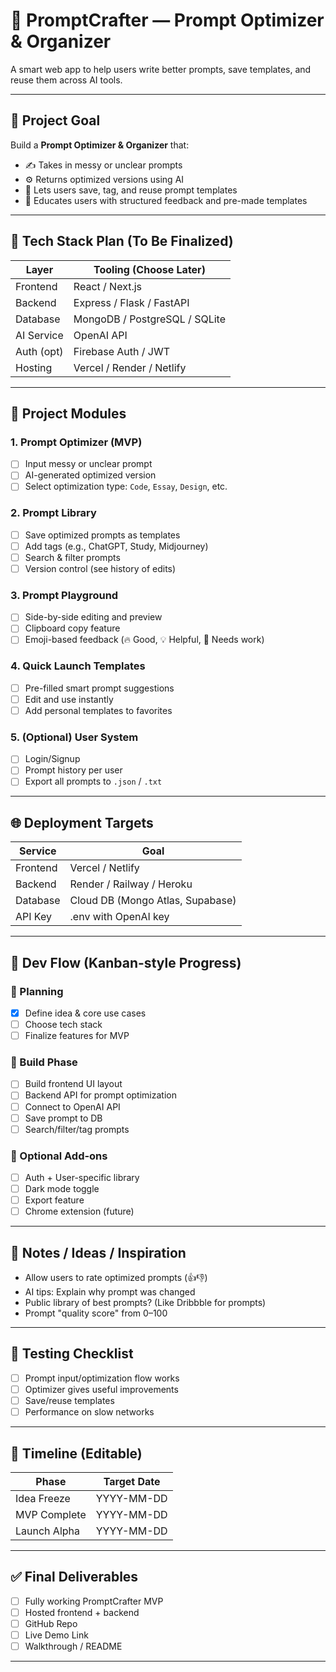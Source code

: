 # 🚀 PromptCrafter — Prompt Optimizer & Organizer

A smart web app to help users write better prompts, save templates, and reuse them across AI tools.

---

## 🧠 Project Goal

Build a **Prompt Optimizer & Organizer** that:

- ✍️ Takes in messy or unclear prompts
- ⚙️ Returns optimized versions using AI
- 📁 Lets users save, tag, and reuse prompt templates
- 🧠 Educates users with structured feedback and pre-made templates

---

## 🧱 Tech Stack Plan (To Be Finalized)

| Layer      | Tooling (Choose Later)        |
| ---------- | ----------------------------- |
| Frontend   | React / Next.js               |
| Backend    | Express / Flask / FastAPI     |
| Database   | MongoDB / PostgreSQL / SQLite |
| AI Service | OpenAI API                    |
| Auth (opt) | Firebase Auth / JWT           |
| Hosting    | Vercel / Render / Netlify     |

---

## 📁 Project Modules

### 1. Prompt Optimizer (MVP)

- [ ] Input messy or unclear prompt
- [ ] AI-generated optimized version
- [ ] Select optimization type: `Code`, `Essay`, `Design`, etc.

### 2. Prompt Library

- [ ] Save optimized prompts as templates
- [ ] Add tags (e.g., ChatGPT, Study, Midjourney)
- [ ] Search & filter prompts
- [ ] Version control (see history of edits)

### 3. Prompt Playground

- [ ] Side-by-side editing and preview
- [ ] Clipboard copy feature
- [ ] Emoji-based feedback (🔥 Good, 💡 Helpful, 🧊 Needs work)

### 4. Quick Launch Templates

- [ ] Pre-filled smart prompt suggestions
- [ ] Edit and use instantly
- [ ] Add personal templates to favorites

### 5. (Optional) User System

- [ ] Login/Signup
- [ ] Prompt history per user
- [ ] Export all prompts to `.json` / `.txt`

---

## 🌐 Deployment Targets

| Service  | Goal                             |
| -------- | -------------------------------- |
| Frontend | Vercel / Netlify                 |
| Backend  | Render / Railway / Heroku        |
| Database | Cloud DB (Mongo Atlas, Supabase) |
| API Key  | .env with OpenAI key             |

---

## 🔄 Dev Flow (Kanban-style Progress)

### 🔸 Planning

- [x] Define idea & core use cases
- [ ] Choose tech stack
- [ ] Finalize features for MVP

### 🔹 Build Phase

- [ ] Build frontend UI layout
- [ ] Backend API for prompt optimization
- [ ] Connect to OpenAI API
- [ ] Save prompt to DB
- [ ] Search/filter/tag prompts

### 🔸 Optional Add-ons

- [ ] Auth + User-specific library
- [ ] Dark mode toggle
- [ ] Export feature
- [ ] Chrome extension (future)

---

## 📌 Notes / Ideas / Inspiration

- Allow users to rate optimized prompts (👍👎)
- AI tips: Explain why prompt was changed
- Public library of best prompts? (Like Dribbble for prompts)
- Prompt "quality score" from 0–100

---

## 🧪 Testing Checklist

- [ ] Prompt input/optimization flow works
- [ ] Optimizer gives useful improvements
- [ ] Save/reuse templates
- [ ] Performance on slow networks

---

## 📆 Timeline (Editable)

| Phase        | Target Date |
| ------------ | ----------- |
| Idea Freeze  | YYYY-MM-DD  |
| MVP Complete | YYYY-MM-DD  |
| Launch Alpha | YYYY-MM-DD  |

---

## ✅ Final Deliverables

- [ ] Fully working PromptCrafter MVP
- [ ] Hosted frontend + backend
- [ ] GitHub Repo
- [ ] Live Demo Link
- [ ] Walkthrough / README

---
